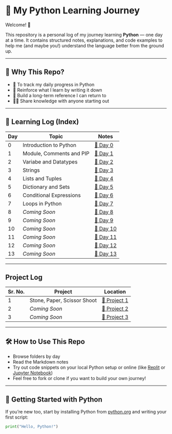 # 🐍 My Python Learning Journey

Welcome! 👋

This repository is a personal log of my journey learning **Python** — one day at a time. It contains structured notes, explanations, and code examples to help me (and maybe you!) understand the language better from the ground up.

---

## 🚀 Why This Repo?

- 📘 To track my daily progress in Python  
- 🧠 Reinforce what I learn by writing it down  
- 🔄 Build a long-term reference I can return to  
- 🧑‍💻 Share knowledge with anyone starting out

---

## 📅 Learning Log (Index)

| Day | Topic | Notes |
|-----|-------|-------|
| 0   | Introduction to Python | [📄 Day 0](day0/) |
| 1   | Module, Comments and PIP| [📄 Day 1](day1/) |
| 2   | Variabe and Datatypes| [📄 Day 2](day2/) |
| 3   | Strings| [📄 Day 3](day3/) |
| 4   | Lists and Tuples | [📄 Day 4](day4/) |
| 5   | Dictionary and Sets | [📄 Day 5](day5/) |
| 6   | Conditional Expressions |[📄 Day 6](day6/)|
| 7   | Loops in Python | [📄 Day 7](day7/) |
| 8   | *Coming Soon* | [📄 Day 8](day8/) |
| 9   | *Coming Soon* | [📄 Day 9](day9/) |
| 10  | *Coming Soon* | [📄 Day 10](day10/) |
| 11  | *Coming Soon* | [📄 Day 11](day11/) |
| 12  | *Coming Soon* | [📄 Day 12](day12/) |
| 13  | *Coming Soon* | [📄 Day 13](day13/) |

---

## Project Log
| Sr. No. | Project | Location |
|---------|---------|----------|
| 1       | Stone, Paper, Scissor Shoot | [📄 Project 1](project1/main.py) |
| 2       | *Coming Soon* | [📄 Project 2](project2/main.py) |
| 3       | *Coming Soon* | [📄 Project 3](project3/main.py) |

---

## 🛠️ How to Use This Repo

- Browse folders by day
- Read the Markdown notes
- Try out code snippets on your local Python setup or online (like [Replit](https://replit.com/) or [Jupyter Notebook](https://jupyter.org/))
- Feel free to fork or clone if you want to build your own journey!

---

## 🌱 Getting Started with Python

If you’re new too, start by installing Python from [python.org](https://www.python.org/) and writing your first script:

```python
print("Hello, Python!")
```
